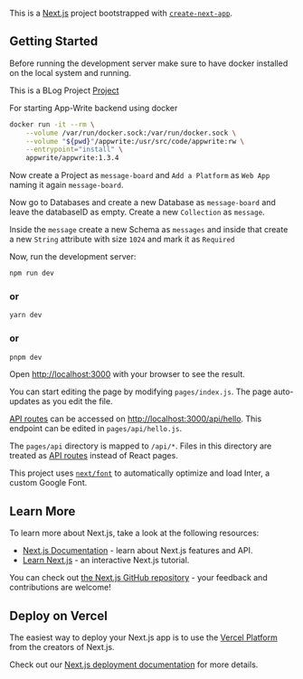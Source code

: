 This is a [Next.js](https://nextjs.org/) project bootstrapped with [`create-next-app`](https://github.com/vercel/next.js/tree/canary/packages/create-next-app).

## Getting Started

Before running the development server make sure to have docker installed on the local system and running.

This is a BLog Project [Project](https://dev.to/livecycle/building-a-message-board-with-nextjs-and-appwrite-3910)

For starting App-Write backend using docker

```sh
docker run -it --rm \
    --volume /var/run/docker.sock:/var/run/docker.sock \
    --volume "${pwd}"/appwrite:/usr/src/code/appwrite:rw \
    --entrypoint="install" \
    appwrite/appwrite:1.3.4
```

Now create a Project as ``message-board`` and ``Add a Platform`` as ``Web App`` naming it again ``message-board``.

Now go to Databases and create a new Database as ``message-board`` and leave the databaseID as empty. Create a new ``Collection`` as ``message``.

Inside the ``message`` create a new Schema as ``messages`` and inside that create a new ``String`` attribute with size ``1024`` and mark it as ``Required``

Now, run the development server:

```sh
npm run dev
```
### or
```sh
yarn dev
```
### or
```sh
pnpm dev
```

Open [http://localhost:3000](http://localhost:3000) with your browser to see the result.

You can start editing the page by modifying `pages/index.js`. The page auto-updates as you edit the file.

[API routes](https://nextjs.org/docs/api-routes/introduction) can be accessed on [http://localhost:3000/api/hello](http://localhost:3000/api/hello). This endpoint can be edited in `pages/api/hello.js`.

The `pages/api` directory is mapped to `/api/*`. Files in this directory are treated as [API routes](https://nextjs.org/docs/api-routes/introduction) instead of React pages.

This project uses [`next/font`](https://nextjs.org/docs/basic-features/font-optimization) to automatically optimize and load Inter, a custom Google Font.

## Learn More

To learn more about Next.js, take a look at the following resources:

- [Next.js Documentation](https://nextjs.org/docs) - learn about Next.js features and API.
- [Learn Next.js](https://nextjs.org/learn) - an interactive Next.js tutorial.

You can check out [the Next.js GitHub repository](https://github.com/vercel/next.js/) - your feedback and contributions are welcome!

## Deploy on Vercel

The easiest way to deploy your Next.js app is to use the [Vercel Platform](https://vercel.com/new?utm_medium=default-template&filter=next.js&utm_source=create-next-app&utm_campaign=create-next-app-readme) from the creators of Next.js.

Check out our [Next.js deployment documentation](https://nextjs.org/docs/deployment) for more details.
